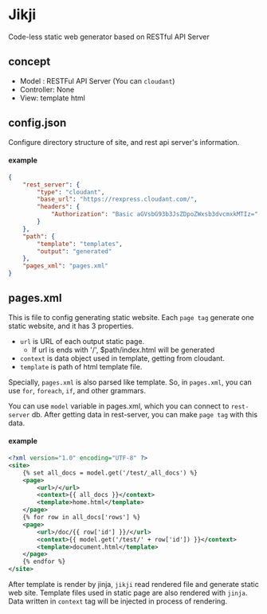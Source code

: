 # Jikji
Code-less static web generator based on RESTful API Server


## concept
- Model : RESTFul API Server (You can `cloudant`)
- Controller: None
- View: template html


## config.json
Configure directory structure of site, and rest api server's information.

#### example
```json
{
	"rest_server": {
		"type": "cloudant",
		"base_url": "https://rexpress.cloudant.com/",
		"headers": {
			"Authorization": "Basic aGVsbG93b3JsZDpoZWxsb3dvcmxkMTIz="
		}
	},
	"path": {
		"template": "templates",
		"output": "generated"
	},
	"pages_xml": "pages.xml"
}
```


## pages.xml
This is file to config generating static website.
Each `page tag` generate one static website, and it has 3 properties.


- `url` is URL of each output static page.
	- If url is ends with '/', $path/index.html will be generated
- `context` is data object used in template, getting from cloudant.
- `template` is path of html template file.


Specially, `pages.xml` is also parsed like template. So, in `pages.xml`, you can use `for`, `foreach`, `if`, and other grammars.

You can use `model` variable in pages.xml, which you can connect to `rest-server` db.
After getting data in rest-server, you can make `page tag` with this data.


#### example

```xml
<?xml version="1.0" encoding="UTF-8" ?>
<site>
	{% set all_docs = model.get('/test/_all_docs') %}
	<page>
		<url>/</url>
		<context>{{ all_docs }}</context>
		<template>home.html</template>
	</page>
	{% for row in all_docs['rows'] %}
	<page>
		<url>/doc/{{ row['id'] }}/</url>
		<context>{{ model.get('/test/' + row['id']) }}</context>
		<template>document.html</template>
	</page>
	{% endfor %}
</site>
```

After template is render by jinja, `jikji` read rendered file and generate static web site. Template files used in static page are also rendered with `jinja`.  
Data written in `context` tag will be injected in process of rendering.


